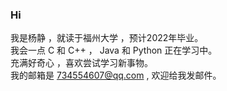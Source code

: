 ### Hi  
我是杨静 ，就读于福州大学 ，预计2022年毕业。  
我会一点 C 和 C++ ， Java 和 Python 正在学习中。  
充满好奇心 ，喜欢尝试学习新事物。  
我的邮箱是 734554607@qq.com , 欢迎给我发邮件。 


<!--
**Jamie-Jing/Jamie-Jing** is a ✨ _special_ ✨ repository because its `README.md` (this file) appears on your GitHub profile.

Here are some ideas to get you started:

- 🔭 I’m currently working on ...
- 🌱 I’m currently learning ...
- 👯 I’m looking to collaborate on ...
- 🤔 I’m looking for help with ...
- 💬 Ask me about ...
- 📫 How to reach me: ...
- 😄 Pronouns: ...
- ⚡ Fun fact: ...
-->
